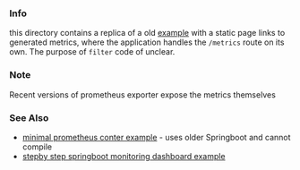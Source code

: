### Info


this directory contains a replica of a old [example](https://github.com/ConSol/springboot-monitoring-example)
with a static page links to generated metrics, where the application handles the `/metrics` route on its own. 
The purpose of `filter` code of unclear. 
### Note
Recent versions of prometheus exporter expose the metrics themselves


### See Also 
 * [minimal prometheus conter example](https://github.com/njanor/spring-boot-prometheus-demo) - uses older Springboot and cannot compile
 *  [stepby step springboot monitoring dashboard example](https://github.com/rishant/springboot-monitoring-dashboard-example)
